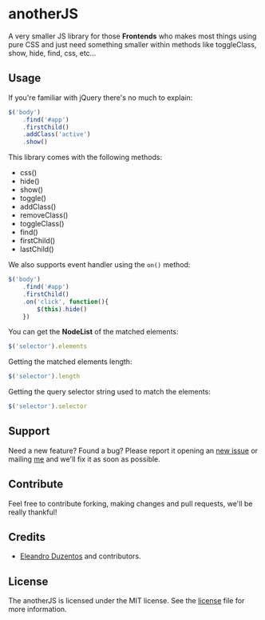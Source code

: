 # anotherJS

A very smaller JS library for those **Frontends** who makes most things using pure CSS and just need something smaller within methods like toggleClass, show, hide, find, css, etc...

## Usage

If you're familiar with jQuery there's no much to explain:

```javascript
$('body')
    .find('#app')
    .firstChild()
    .addClass('active')
    .show()
```

This library comes with the following methods:

- css()
- hide()
- show()
- toggle()
- addClass()
- removeClass()
- toggleClass()
- find()
- firstChild()
- lastChild()

We also supports event handler using the `on()` method:

```javascript
$('body')
    .find('#app')
    .firstChild()
    .on('click', function(){
        $(this).hide()
    })
```

You can get the **NodeList** of the matched elements:

```javascript
$('selector').elements
```

Getting the matched elements length:

```javascript
$('selector').length
```

Getting the query selector string used to match the elements:

```javascript
$('selector').selector
```

## Support

Need a new feature? Found a bug? Please report it opening an [new issue](https://github.com/e200/anotherJS/issues/new) or mailing [me](mailto://eleandro@inbox.ru) and we'll fix it as soon as possible.

## Contribute

Feel free to contribute forking, making changes and pull requests, we'll be really thankful!

## Credits

- [Eleandro Duzentos](https://e200.github.io) and contributors.

## License

The anotherJS is licensed under the MIT license. See the [license](https://github.com/e200/anotherJS/blob/master/license.md) file for more information.
